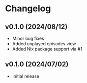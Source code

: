 # Changelog

## v0.1.0 (2024/08/12)

- Minor bug fixes
- Added unplayed episodes view
- Added Nix package support via #1

## v0.1.0 (2024/07/02)

- Initial release

